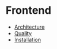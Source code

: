 # Frontend

* [Architecture](frontend/architecture.md)
* [Quality](frontend/quality.md)
* [Installation](frontend/installation.md)
<!-- * [Components](frontend/components.md) -->
<!-- * [Modules](frontend/modules.md) -->
<!-- * [Store](frontend/store.md) -->
<!-- * [Tests](frontend/tests.md) -->
<!-- * [Changelog](frontend/changelog.md) -->
